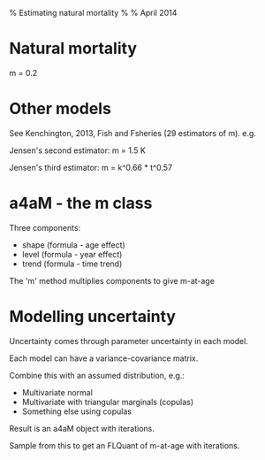 % Estimating natural mortality
%
% April 2014

# Natural mortality

m = 0.2

# Other models

See Kenchington, 2013, Fish and Fsheries (29 estimators of m). e.g.

Jensen's second estimator: m = 1.5 K

Jensen's third estimator: m = k^0.66 * t^0.57



# a4aM - the m class

Three components:

* shape (formula - age effect) 
* level (formula - year effect)
* trend (formula - time trend)

The 'm' method multiplies components to give m-at-age

# Modelling uncertainty

Uncertainty comes through parameter uncertainty in each model.

Each model can have a variance-covariance matrix.

Combine this with an assumed distribution, e.g.:

* Multivariate normal
* Multivariate with triangular marginals (copulas)
* Something else using copulas

Result is an a4aM object with iterations.

Sample from this to get an FLQuant of m-at-age with iterations.



